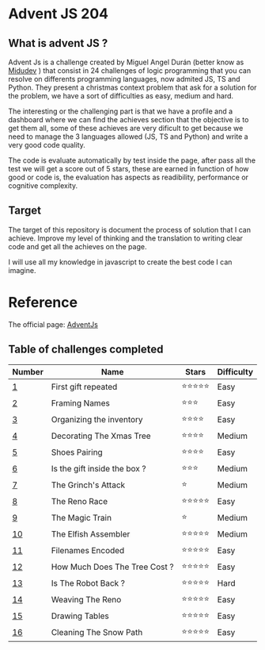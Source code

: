 # Advent JS 204

## What is advent JS ?

Advent Js is a challenge created by Miguel Angel Durán (better know as [Midudev](https://www.twitch.tv/midudev) ) that consist in 24 challenges of logic programming that you can resolve on differents programming languages, now admited JS, TS and Python. They present a christmas context problem that ask for a solution for the problem, we have a sort of difficulties as easy, medium and hard. 

The interesting or the challenging part is that we have a profile and a dashboard where we can find the achieves section that the objective is to get them all, some of these achieves are very dificult to get because we need to manage the 3 languages allowed (JS, TS and Python) and write a very good code quality. 

The code is evaluate automatically by test inside the page, after pass all the test we will get a score out of 5 stars, these are earned in function of how good or code is, the evaluation has aspects as readibility, performance or cognitive complexity.

## Target

The target of this repository is document the process of solution that I can achieve. Improve my level of thinking and the translation to writing clear code and get all the achieves on the page. 

I will use all my knowledge in javascript to create the best code I can imagine.

# Reference 
The official page:  [AdventJs](https://adventjs.dev/)

## Table of challenges completed

| Number | Name | Stars | Difficulty |
|--------|------|-------| -----------|
| [1](/challenge%201/)      |First gift repeated | ⭐⭐⭐⭐⭐| Easy
| [2](./challenge%202/) | Framing Names | ⭐⭐⭐ | Easy |
| [3](/challenge%203/) | Organizing the inventory | ⭐⭐⭐⭐ | Easy |
| [4](/challenge%204/) | Decorating The Xmas Tree | ⭐⭐⭐⭐ | Medium |
| [5](/challenge%205/) | Shoes Pairing | ⭐⭐⭐⭐ | Easy |
| [6](/challenge%206/) | Is the gift inside the box ? | ⭐⭐⭐| Medium
| [7](/challenge%207/) | The Grinch's Attack | ⭐| Medium |
| [8](/challenge%208/) | The Reno Race | ⭐⭐⭐⭐⭐ | Easy |
| [9](/challenge%209/) | The Magic Train | ⭐ | Medium | 
| [10](/challenge%2010/) | The Elfish Assembler | ⭐⭐⭐⭐⭐ | Medium |
| [11](/challenge%2011/) | Filenames Encoded | ⭐⭐⭐⭐⭐ | Easy |\
| [12](/challenge%2012/) | How Much Does The Tree Cost ?|⭐⭐⭐⭐⭐ | Easy |
| [13](/challenge%2013/) | Is The Robot Back ?|⭐⭐⭐⭐⭐ | Hard |
| [14](/challenge%2014/) | Weaving The Reno|⭐⭐⭐⭐⭐ | Easy |
| [15](/challenge%2015/) | Drawing Tables |⭐⭐⭐⭐⭐ | Easy |
| [16](/challenge%2016/) | Cleaning The Snow Path|⭐⭐⭐⭐⭐ | Easy |